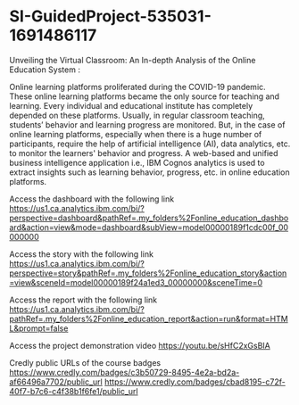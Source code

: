 # SI-GuidedProject-535031-1691486117
Unveiling the Virtual Classroom: An In-depth Analysis of the Online Education System :

Online learning platforms proliferated during the COVID-19 pandemic. These online learning platforms became the only source for teaching and learning. Every individual and educational institute has completely depended on these platforms. Usually, in regular classroom teaching, students’ behavior and learning progress are monitored. But, in the case of online learning platforms, especially when there is a huge number of participants, require the help of artificial intelligence (AI), data analytics, etc. to monitor the learners' behavior and progress.
A web-based and unified business intelligence application i.e., IBM Cognos analytics is used to extract insights such as learning behavior, progress, etc. in online education platforms.

Access the dashboard with the following link 
https://us1.ca.analytics.ibm.com/bi/?perspective=dashboard&pathRef=.my_folders%2Fonline_education_dashboard&action=view&mode=dashboard&subView=model00000189f1cdc00f_00000000

Access the story with the following link 
https://us1.ca.analytics.ibm.com/bi/?perspective=story&pathRef=.my_folders%2Fonline_education_story&action=view&sceneId=model00000189f24a1ed3_00000000&sceneTime=0

Access the report with the following link
https://us1.ca.analytics.ibm.com/bi/?pathRef=.my_folders%2Fonline_education_report&action=run&format=HTML&prompt=false

Access the project demonstration video
https://youtu.be/sHfC2xGsBIA

Credly public URLs of the course badges
https://www.credly.com/badges/c3b50729-8495-4e2a-bd2a-af66496a7702/public_url
https://www.credly.com/badges/cbad8195-c72f-40f7-b7c6-c4f38b1f6fe1/public_url

